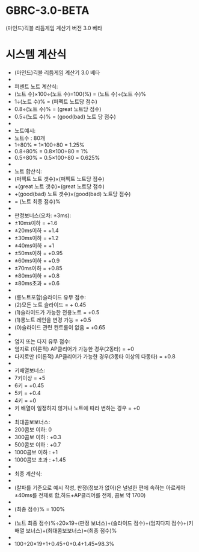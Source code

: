 # GBRC-3.0-BETA
(마인드)긱블 리듬게임 계산기 버전 3.0 베타

# 시스템 계산식
* (마인드)긱블 리듬게임 계산기 3.0 베타
* 
* 퍼센트 노트 계산식:
* (노트 수)×100÷(노트 수)=100(%)
= (노트 수)÷(노트 수)%
* 1÷(노트 수)% = (퍼펙트 노트당 점수)
* 0.8÷(노트 수)% = (great 노트당 점수)
* 0.5÷(노트 수)% = (good(bad) 노트 당 점수)
* 
* 노트예시:
* 노트수 : 80개
* 1÷80% = 1×100÷80 = 1.25%
* 0.8÷80% = 0.8×100÷80 = 1%
* 0.5÷80% = 0.5×100÷80 = 0.625%
* 
* 노트 합산식:
* (퍼펙트 노트 갯수)×(퍼펙트 노트당 점수)
* +(great 노트 갯수)×(great 노트당 점수)
* +(good(bad) 노트 갯수)×(good(bad) 노트당 점수)
* = (노트 최종 점수)%
* 
* 판정보너스(오차: ±3ms):
* ±10ms이하 = +1.6
* ±20ms이하 = +1.4
* ±30ms이하 = +1.2
* ±40ms이하 = +1
* ±50ms이하 = +0.95
* ±60ms이하 = +0.9
* ±70ms이하 = +0.85
* ±80ms이하 = +0.8
* ±80ms초과 = +0.6
* 
* (롱노트포함)슬라이드 유무 점수:
* (2)모든 노트 슬라이드 = + 0.45
* (1)슬라이드가 가능한 전용노트 = +0.5
* (1)롱노트 레인을 변경 가능 = +0.5
* (0)슬라이드 관련 컨트롤이 없음 = +0.65
* 
* 엄지 또는 다지 유무 점수:
* 엄지로 (이론적) AP클리어가 가능한 경우(2동타) = +0
* 다지로만 (이론적) AP클리어가 가능한 경우(3동타 이상의 다동타) = +0.8
* 
* 키배열보너스:
* 7키이상 = +5
* 6키 = +0.45
* 5키 = +0.4
* 4키 = +0
* 키 배열이 일정하지 않거나 노트에 따라 변하는 경우 = +0
* 
* 최대콤보보너스:
* 200콤보 이하: 0
* 300콤보 이하 : +0.3
* 500콤보 이하 : +0.7
* 1000콤보 이하 : +1
* 1000콤보 초과 : +1.45
* 
* 최종 계산식:
* 
* (칼파를 기준으로 예시 작성, 판정(정보가 없어)은 널널한 편에 속하는 아르케아 ±40ms를 전제로
함,하드+AP클리어를 전제, 콤보 약 1700)
* 
* (최종 점수)% = 100%
* 
* (노트 최종 점수)%÷20×19+(판정 보너스)+(슬라이드 점수)+(엄지다지 점수)+(키배열
보너스)+(최대콤보보너스)=(최종 점수)%
* 
* 100÷20×19+1+0.45+0+0.4+1.45=98.3%
